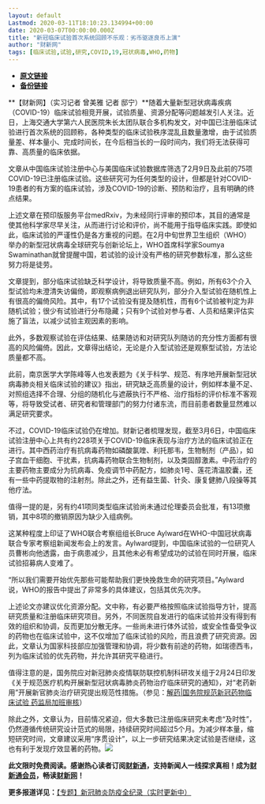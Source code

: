 ```yaml
---
layout: default
Lastmod: 2020-03-11T18:10:23.134994+00:00
date: 2020-03-07T00:00:00.000Z
title: "新冠临床试验首次系统回顾不乐观：劣币驱逐良币上演"
author: "财新网"
tags: [临床试验,试验,研究,COVID,19,冠状病毒,WHO,药物]
---
```


* [**原文链接**](http://www.caixin.com/2020-03-07/101525326.html)
* [**备份链接**](http://archive.ph/SDTVd)


**【财新网】（实习记者 曾美雅 记者 邸宁）**随着大量新型冠状病毒疾病（COVID-19）临床试验相竞开展，试验质量、资源分配等问题越发引人关注。近日，上海交通大学第六人民医院朱长太团队联合多机构发文，对中国已注册临床试验进行首次系统的回顾称，各种类型的临床试验秩序混乱且数量激增，由于试验质量差、样本量小、完成时间长，在今后相当长的一段时间内，我们将无法获得可靠、高质量的临床依据。

文章从中国临床试验注册中心与美国临床试验数据库筛选了2月9日及此前的75项COVID-19已注册临床试验。这些研究可为任何类型的设计，但都是针对COVID-19患者的有方案的临床试验，涉及COVID-19的诊断、预防和治疗，且有明确的终点结果。

上述文章在预印版服务平台medRxiv，为未经同行评审的预印本，其目的通常是使其他科学家尽早关注，从而进行讨论和评价，尚不能用于指导临床实践。即使如此，临床试验的严谨性仍是各方重视的问题。在2月中旬世界卫生组织（WHO）举办的新型冠状病毒全球研究与创新论坛上，WHO首席科学家Soumya Swaminathan就曾提醒中国，若试验的设计没有严格的研究参数标准，那么这些努力将是徒劳。

文章提到，部分临床试验缺乏科学设计，将导致质量不高。例如，所有63个介入型试验均未澄清失访偏倚，即观察病例退出研究队列，部分介入型试验在随机性上有很高的偏倚风险。其中，有17个试验没有提及随机性，而有6个试验被判定为非随机试验；很少有试验进行分布隐藏；只有9个试验对参与者、人员和结果评估实施了盲法，以减少试验主观因素的影响。

此外，多数观察试验在评估结果、结果随访和对研究队列随访的充分性方面都有很高的风险偏倚。因此，文章得出结论，无论是介入型试验还是观察型试验，方法论质量都不高。

此前，南京医学大学陈峰等人也发表题为《关于科学、规范、有序地开展新型冠状病毒肺炎相关临床试验的建议》指出，研究缺乏高质量的设计，例如样本量不足、对照组选择不合理、分组的随机化与遮蔽执行不严格、治疗指标的评价标准不客观等，将导致受试者、研究者和管理部门的努力付诸东流，而目前患者数量显然难以满足研究要求。

不过，COVID-19临床试验仍在增加。财新记者梳理发现，截至3月6日，中国临床试验注册中心上共有约228项关于COVID-19临床表现与治疗方法的临床试验正在进行。其中西药治疗有抗病毒药物如磷酸氯喹、利托那韦，生物制剂（产品），如子宫血干细胞、干扰素，抗病毒药物联合生物制剂，以及类固醇激素。中药治疗的主要药物主要成分为抗病毒、免疫调节中药配方，如肺炎1号、莲花清温胶囊，还有一些中药提取物的注射剂。除此之外，还有益生菌、针灸、康复健肺八段操等其他疗法。

值得一提的是，另有约41项同类型临床试验尚未通过伦理委员会批准，有13项撤销，其中8项的撤销原因为缺少入组病例。

这某种程度上印证了WHO联合考察组组长Bruce Aylward在WHO-中国冠状病毒联合专家考察组新闻发布会上的发言。Aylward提到，中国临床试验的一位研究人员曹彬向他透露，由于病患减少，且其他未必有希望成功的试验在同时开展，临床试验招募病人变难了。

“所以我们需要开始优先那些可能帮助我们更快挽救生命的研究项目。”Aylward说，WHO的报告中提出了非常多的具体建议，包括其优先次序。

上述论文亦建议优化资源分配。文中称，有必要严格按照临床试验指导方针，提高研究质量和注册临床研究项目。另外，不同医院自发进行的临床试验并没有得到有效的组织和协调，反而更加分散无序。一些尚未进行体外试验，或安全性备受争议的药物也在临床试验中，这不仅增加了临床试验的风险，而且浪费了研究资源。因此，文章认为国家科技部应加强管理和协调，将少数有前途的药物，如瑞德西韦，列为临床试验的优先药物，并允许其研究平稳进行。

值得注意的是，国务院应对新冠肺炎疫情联防联控机制科研攻关组于2月24日印发《关于规范医疗机构开展新型冠状病毒肺炎药物治疗临床研究的通知》，对“老药新用”开展新官肺炎治疗研究提出规范性措施。（参见：[解药|国务院规范新冠药物临床试验 药监局加班审核](http://www.caixin.com/2020-02-27/101521012.html)）

除此之外，文章认为，目前情况紧迫，但大多数已注册临床研究未考虑“及时性”，仍然遵循传统研究设计范式的局限，持续研究时间超过5个月。为减少样本量，缩短研究时间，文章建议采用“序贯设计”，以上一步研究结果决定试验是否继续，这也有利于发现疗效显著的药物。[![](/images/post/d02a42d9cb3dec9320e5f550278911c7.ico)](http://www.caixin.com/2020-03-07/101525326.html)

**此文限时免费阅读。感谢热心读者订阅[财新通](http://mall.caixin.com/mall/web/product/product.html?id=733&originReferrer=appfree&channelSource=appfree)，支持新闻人一线探求真相！成为[财新通会员](http://mall.caixin.com/mall/web/list/list.html?type=127&originReferrer=appfree&channelSource=appfree)，畅读[财新网](https://datayi.cn/1lnZaaidYRRn)！**

**更多报道详见：**[【专题】新冠肺炎防疫全纪录（实时更新中）](http://m.app.caixin.com/m_topic_detail/1473.html)

